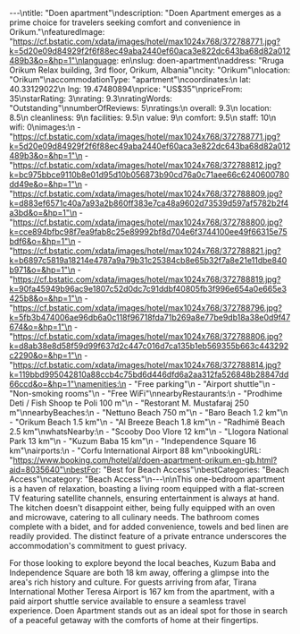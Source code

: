 ---\ntitle: "Doen apartment"\ndescription: "Doen Apartment emerges as a prime choice for travelers seeking comfort and convenience in Orikum."\nfeaturedImage: "https://cf.bstatic.com/xdata/images/hotel/max1024x768/372788771.jpg?k=5d20e09d84929f2f6f88ec49aba2440ef60aca3e822dc643ba68d82a012489b3&o=&hp=1"\nlanguage: en\nslug: doen-apartment\naddress: "Rruga Orikum Relax building, 3rd floor, Orikum, Albania"\ncity: "Orikum"\nlocation: "Orikum"\naccommodationType: "apartment"\ncoordinates:\n  lat: 40.33129022\n  lng: 19.47480894\nprice: "US$35"\npriceFrom: 35\nstarRating: 3\nrating: 9.3\nratingWords: "Outstanding"\nnumberOfReviews: 5\nratings:\n  overall: 9.3\n  location: 8.5\n  cleanliness: 9\n  facilities: 9.5\n  value: 9\n  comfort: 9.5\n  staff: 10\n  wifi: 0\nimages:\n  - "https://cf.bstatic.com/xdata/images/hotel/max1024x768/372788771.jpg?k=5d20e09d84929f2f6f88ec49aba2440ef60aca3e822dc643ba68d82a012489b3&o=&hp=1"\n  - "https://cf.bstatic.com/xdata/images/hotel/max1024x768/372788812.jpg?k=bc975bbce9110b8e01d95d10b056873b90cd76a0c71aee66c6240600780dd49e&o=&hp=1"\n  - "https://cf.bstatic.com/xdata/images/hotel/max1024x768/372788809.jpg?k=d883ef6571c40a7a93a2b860ff383e7ca48a9602d73539d597af5782b2f4a3bd&o=&hp=1"\n  - "https://cf.bstatic.com/xdata/images/hotel/max1024x768/372788800.jpg?k=cce894bfbc98f7ea9fab8c25e89992bf8d704e6f3744100ee49f66315e75bdf6&o=&hp=1"\n  - "https://cf.bstatic.com/xdata/images/hotel/max1024x768/372788821.jpg?k=b6897c5819a18214e4787a9a79b31c25384cb8e65b32f7a8e21e11dbe840b971&o=&hp=1"\n  - "https://cf.bstatic.com/xdata/images/hotel/max1024x768/372788819.jpg?k=90fa45949b96ac9e1807c52d0dc7c91ddbf40805fb3f996e654a0e665e3425b8&o=&hp=1"\n  - "https://cf.bstatic.com/xdata/images/hotel/max1024x768/372788796.jpg?k=5fb3b474006ae96db6a0c118f96718fda71b269a8e77be9db18a38e0d9f47674&o=&hp=1"\n  - "https://cf.bstatic.com/xdata/images/hotel/max1024x768/372788806.jpg?k=d8ab38e8d58f59d99f637d2c447c016d7ca135b1eb569355b663c443292c2290&o=&hp=1"\n  - "https://cf.bstatic.com/xdata/images/hotel/max1024x768/372788814.jpg?k=119bbd995042810a88ccb4c75bd6d446dfd6a2aa312fa526848b28847dd66ccd&o=&hp=1"\namenities:\n  - "Free parking"\n  - "Airport shuttle"\n  - "Non-smoking rooms"\n  - "Free WiFi"\nnearbyRestaurants:\n  - "Prodhime Deti / Fish Shoop te Poli 100 m"\n  - "Restorant M. Mustafaraj 250 m"\nnearbyBeaches:\n  - "Nettuno Beach 750 m"\n  - "Baro Beach 1.2 km"\n  - "Orikum Beach 1.5 km"\n  - "Al Breeze Beach 1.8 km"\n  - "Radhimë Beach 2.5 km"\nwhatsNearby:\n  - "Scooby Doo Vlore 12 km"\n  - "Llogora National Park 13 km"\n  - "Kuzum Baba 15 km"\n  - "Independence Square 16 km"\nairports:\n  - "Corfu International Airport 88 km"\nbookingURL: "https://www.booking.com/hotel/al/doen-apartment-orikum.en-gb.html?aid=8035640"\nbestFor: "Best for Beach Access"\nbestCategories: "Beach Access"\ncategory: "Beach Access"\n---\n\nThis one-bedroom apartment is a haven of relaxation, boasting a living room equipped with a flat-screen TV featuring satellite channels, ensuring entertainment is always at hand. The kitchen doesn't disappoint either, being fully equipped with an oven and microwave, catering to all culinary needs. The bathroom comes complete with a bidet, and for added convenience, towels and bed linen are readily provided. The distinct feature of a private entrance underscores the accommodation's commitment to guest privacy.

For those looking to explore beyond the local beaches, Kuzum Baba and Independence Square are both 18 km away, offering a glimpse into the area's rich history and culture. For guests arriving from afar, Tirana International Mother Teresa Airport is 167 km from the apartment, with a paid airport shuttle service available to ensure a seamless travel experience. Doen Apartment stands out as an ideal spot for those in search of a peaceful getaway with the comforts of home at their fingertips.